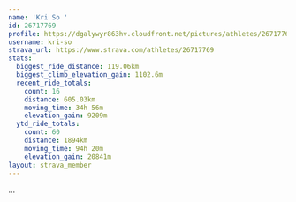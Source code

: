 ```yaml
---
name: 'Kri So '
id: 26717769
profile: https://dgalywyr863hv.cloudfront.net/pictures/athletes/26717769/7761026/13/large.jpg
username: kri-so
strava_url: https://www.strava.com/athletes/26717769
stats:
  biggest_ride_distance: 119.06km
  biggest_climb_elevation_gain: 1102.6m
  recent_ride_totals:
    count: 16
    distance: 605.03km
    moving_time: 34h 56m
    elevation_gain: 9209m
  ytd_ride_totals:
    count: 60
    distance: 1894km
    moving_time: 94h 20m
    elevation_gain: 20841m
layout: strava_member
--- 
```

...
